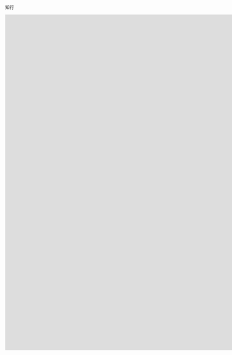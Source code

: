 知行
<div id="tab_1">
    <iframe src="https://www.baidu.com"
            height="1080"
            width="1920"
            frameborder="0"
            scrolling="0"
    ></iframe>
</div>
